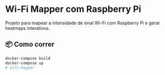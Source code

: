 # Wi-Fi Mapper com Raspberry Pi

Projeto para mapear a intensidade de sinal Wi-Fi com Raspberry Pi e gerar heatmaps interativos.

## 📦 Como correr

```bash
docker-compose build
docker-compose up
# wifi-mapper
